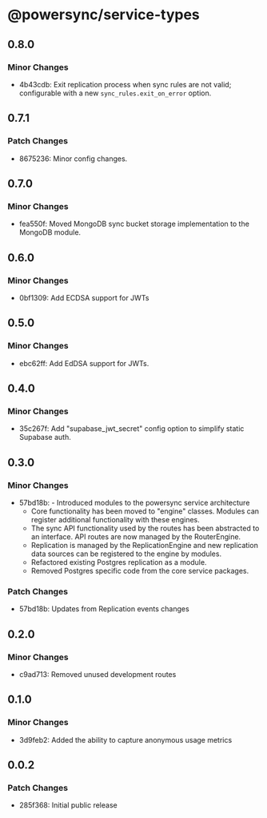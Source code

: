 # @powersync/service-types

## 0.8.0

### Minor Changes

- 4b43cdb: Exit replication process when sync rules are not valid; configurable with a new `sync_rules.exit_on_error` option.

## 0.7.1

### Patch Changes

- 8675236: Minor config changes.

## 0.7.0

### Minor Changes

- fea550f: Moved MongoDB sync bucket storage implementation to the MongoDB module.

## 0.6.0

### Minor Changes

- 0bf1309: Add ECDSA support for JWTs

## 0.5.0

### Minor Changes

- ebc62ff: Add EdDSA support for JWTs.

## 0.4.0

### Minor Changes

- 35c267f: Add "supabase_jwt_secret" config option to simplify static Supabase auth.

## 0.3.0

### Minor Changes

- 57bd18b: - Introduced modules to the powersync service architecture
  - Core functionality has been moved to "engine" classes. Modules can register additional functionality with these engines.
  - The sync API functionality used by the routes has been abstracted to an interface. API routes are now managed by the RouterEngine.
  - Replication is managed by the ReplicationEngine and new replication data sources can be registered to the engine by modules.
  - Refactored existing Postgres replication as a module.
  - Removed Postgres specific code from the core service packages.

### Patch Changes

- 57bd18b: Updates from Replication events changes

## 0.2.0

### Minor Changes

- c9ad713: Removed unused development routes

## 0.1.0

### Minor Changes

- 3d9feb2: Added the ability to capture anonymous usage metrics

## 0.0.2

### Patch Changes

- 285f368: Initial public release
